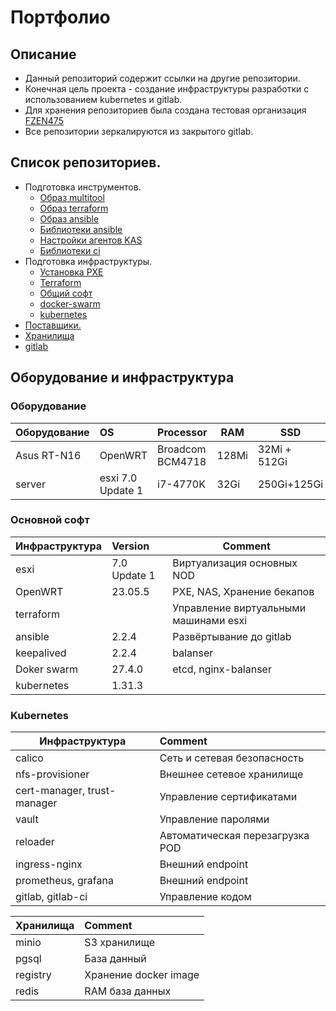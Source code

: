 # Портфолио
## Описание
* Данный репозиторий содержит ссылки на другие репозитории.  
* Конечная цель проекта - создание инфраструктуры разработки с использованием kubernetes и gitlab.  
* Для хранения репозиториев была создана тестовая организация [FZEN475](https://github.com/orgs/FZEN475)  
* Все репозитории зеркалируются из закрытого gitlab.  

## Список репозиториев.
* Подготовка инструментов.
  * [Образ multitool](https://github.com/FZEN475/multitool.git)
  * [Образ terraform](https://github.com/FZEN475/terraform-image)
  * [Образ ansible](https://github.com/FZEN475/ansible-image)
  * [Библиотеки ansible](https://github.com/FZEN475/ansible-library)
  * [Настройки агентов KAS](https://github.com/FZEN475/kubernetes-agent-config.git)
  * [Библиотеки ci](https://github.com/FZEN475/ci-library)
* Подготовка инфраструктуры.
  * [Установка PXE](https://github.com/FZEN475/PXE)
  * [Terraform](https://github.com/FZEN475/terraform)
  * [Общий софт](https://github.com/FZEN475/common-soft.git)
  * [docker-swarm](https://github.com/FZEN475/swarm.git)
  * [kubernetes](https://github.com/FZEN475/kubernetes.git)
* [Поставщики.](https://github.com/FZEN475/kubernetes-provisioners.git)
* [Хранилища](https://github.com/FZEN475/kubernetes-storages.git)
* [gitlab](https://github.com/FZEN475/kubernetes-gitlab.git)

## Оборудование и инфраструктура
### Оборудование

| Оборудование | OS                | Processor        | RAM   | SSD          | Comment |
|--------------|:------------------|------------------|-------|--------------|---------|
| Asus RT-N16  | OpenWRT           | Broadcom BCM4718 | 128Mi | 32Mi + 512Gi |         | 
| server       | esxi 7.0 Update 1 | i7-4770K         | 32Gi  | 250Gi+125Gi  |         |

### Основной софт

| Инфраструктура | Version      | Comment                               |
|----------------|:-------------|---------------------------------------|
| esxi           | 7.0 Update 1 | Виртуализация основных NOD            | 
| OpenWRT        | 23.05.5      | PXE, NAS, Хранение бекапов            |
| terraform      |              | Управление виртуальными машинами esxi |
| ansible        | 2.2.4        | Развёртывание до gitlab               |
| keepalived     | 2.2.4        | balanser                              |
| Doker swarm    | 27.4.0       | etcd, nginx-balanser                  |
| kubernetes     | 1.31.3       |                                       |

### Kubernetes

| Инфраструктура              | Comment                         |
|-----------------------------|:--------------------------------|
| calico                      | Сеть и сетевая безопасность     |
| nfs-provisioner             | Внешнее сетевое хранилище       | 
| cert-manager, trust-manager | Управление сертификатами        |           
| vault                       | Управление паролями             | 
| reloader                    | Автоматическая перезагрузка POD |   
| ingress-nginx               | Внешний endpoint                |  
| prometheus, grafana         | Внешний endpoint                |  
| gitlab, gitlab-ci           | Управление кодом                |  

| Хранилища     | Comment                         |
|---------------|:--------------------------------|
| minio         | S3 хранилище                    |
| pgsql         | База данный                     | 
| registry      | Хранение docker image           |           
| redis         | RAM база данных                 | 


